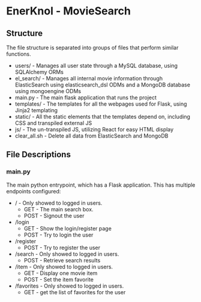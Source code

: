 # EnerKnol - MovieSearch

## Structure

The file structure is separated into groups of files that perform similar functions.

* users/ - Manages all user state through a MySQL database, using SQLAlchemy ORMs
* el_search/ - Manages all internal movie information through ElasticSearch using elasticsearch_dsl ODMs and a MongoDB database using mongoengine ODMs
* main.py - The main flask application that runs the project
* templates/ - The templates for all the webpages used for Flask, using Jinja2 templating
* static/ - All the static elements that the templates depend on, including CSS and transpiled external JS
* js/ - The un-transpiled JS, utilizing React for easy HTML display
* clear_all.sh - Delete all data from ElasticSearch and MongoDB

## File Descriptions

### main.py

The main python entrypoint, which has a Flask application. This has multiple endpoints configured:

* / - Only showed to logged in users.
    * GET - The main search box.
    * POST - Signout the user
* /login
    * GET - Show the login/register page
    * POST - Try to login the user
* /register
    * POST - Try to register the user
* /search - Only showed to logged in users.
    * POST - Retrieve search results
* /item - Only showed to logged in users.
    * GET - Display one movie item
    * POST - Set the item favorite
* /favorites - Only showed to logged in users.
    * GET - get the list of favorites for the user

